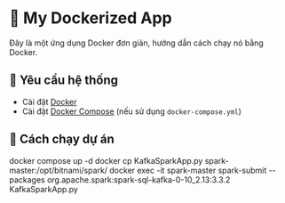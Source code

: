 # 🐳 My Dockerized App

Đây là một ứng dụng Docker đơn giản, hướng dẫn cách chạy nó bằng Docker.

## 📌 Yêu cầu hệ thống
- Cài đặt [Docker](https://docs.docker.com/get-docker/)
- Cài đặt [Docker Compose](https://docs.docker.com/compose/install/) (nếu sử dụng `docker-compose.yml`)

## 🚀 Cách chạy dự án

docker compose up -d
docker cp KafkaSparkApp.py spark-master:/opt/bitnami/spark/
docker exec -it spark-master spark-submit --packages org.apache.spark:spark-sql-kafka-0-10_2.13:3.3.2 KafkaSparkApp.py